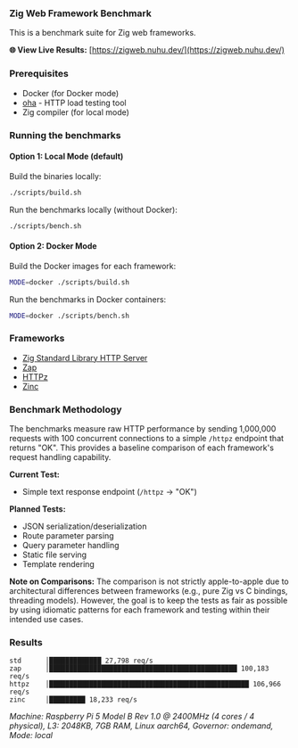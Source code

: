 ### Zig Web Framework Benchmark

This is a benchmark suite for Zig web frameworks.

**🌐 View Live Results:** [https://zigweb.nuhu.dev/](https://zigweb.nuhu.dev/)

### Prerequisites

- Docker (for Docker mode)
- [oha](https://github.com/hatoo/oha) - HTTP load testing tool
- Zig compiler (for local mode)

### Running the benchmarks



#### Option 1: Local Mode (default)

Build the binaries locally:
```bash
./scripts/build.sh
```

Run the benchmarks locally (without Docker):
```bash
./scripts/bench.sh
```

#### Option 2: Docker Mode

Build the Docker images for each framework:
```bash
MODE=docker ./scripts/build.sh
```

Run the benchmarks in Docker containers:
```bash
MODE=docker ./scripts/bench.sh
```

### Frameworks

- [Zig Standard Library HTTP Server](https://ziglang.org/documentation/master/std/#std.http.Server)
- [Zap](https://github.com/zigzap/zap)
- [HTTPz](https://github.com/karlseguin/http.zig)
- [Zinc](https://github.com/zon-dev/zinc)

### Benchmark Methodology

The benchmarks measure raw HTTP performance by sending 1,000,000 requests with 100 concurrent connections to a simple `/httpz` endpoint that returns "OK". This provides a baseline comparison of each framework's request handling capability.

**Current Test:**
- Simple text response endpoint (`/httpz` → "OK")

**Planned Tests:**
- JSON serialization/deserialization
- Route parameter parsing
- Query parameter handling
- Static file serving
- Template rendering

**Note on Comparisons:**
The comparison is not strictly apple-to-apple due to architectural differences between frameworks (e.g., pure Zig vs C bindings, threading models). However, the goal is to keep the tests as fair as possible by using idiomatic patterns for each framework and testing within their intended use cases.

### Results

```
std      │█████████████ 27,798 req/s
zap      │███████████████████████████████████████████████ 100,183 req/s
httpz    │██████████████████████████████████████████████████ 106,966 req/s
zinc     │█████████ 18,233 req/s
```
*Machine: Raspberry Pi 5 Model B Rev 1.0 @ 2400MHz (4 cores / 4 physical), L3: 2048KB, 7GB RAM, Linux aarch64, Governor: ondemand, Mode: local*

